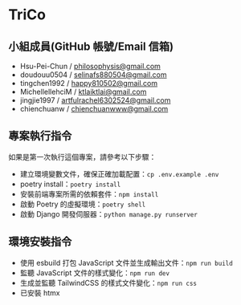 # TriCo

## 小組成員(GitHub 帳號/Email 信箱)

- Hsu-Pei-Chun / philosophysis@gmail.com
- doudouu0504 / selinafs880504@gmail.com
- tingchen1992 / happy810502@gmail.com
- MichellellehciM / ktlaiktlai@gmail.com
- jingjie1997 / artfulrachel6302524@gmail.com
- chienchuanw / chienchuanwww@gmail.com

## 專案執行指令

如果是第一次執行這個專案，請參考以下步驟：

- 建立環境變數文件，確保正確加載配置：`cp .env.example .env`
- poetry install：`poetry install`
- 安裝前端專案所需的依賴套件：`npm install`
- 啟動 Poetry 的虛擬環境：`poetry shell`
- 啟動 Django 開發伺服器：`python manage.py runserver`

## 環境安裝指令

- 使用 esbuild 打包 JavaScript 文件並生成輸出文件：`npm run build`
- 監聽 JavaScript 文件的樣式變化：`npm run dev`
- 生成並監聽 TailwindCSS 的樣式文件變化：`npm run css`
- 已安裝 htmx

